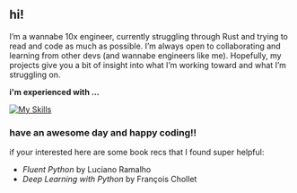 ## hi!

I’m a wannabe 10x engineer, currently struggling through Rust and trying to read and code as much as possible. I’m always open to collaborating and learning from other devs (and wannabe engineers like me). Hopefully, my projects give you a bit of insight into what I’m working toward and what I’m struggling on.

**i'm experienced with ...**

[![My Skills](https://skillicons.dev/icons?i=py,ts,rust,next,fastapi,react,docker,mongo,remix,actix,tailwind,js,java,html,css,mysql,sqlite)](https://skillicons.dev)

### **have an awesome day and happy coding!!**

if your interested here are some book recs that I found super helpful:
- <i>Fluent Python</i> by Luciano Ramalho
- <i>Deep Learning with Python</i> by François Chollet

